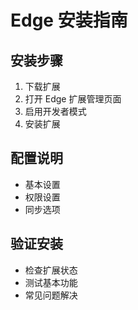 # Edge 安装指南

## 安装步骤
1. 下载扩展
2. 打开 Edge 扩展管理页面
3. 启用开发者模式
4. 安装扩展

## 配置说明
- 基本设置
- 权限设置
- 同步选项

## 验证安装
- 检查扩展状态
- 测试基本功能
- 常见问题解决 